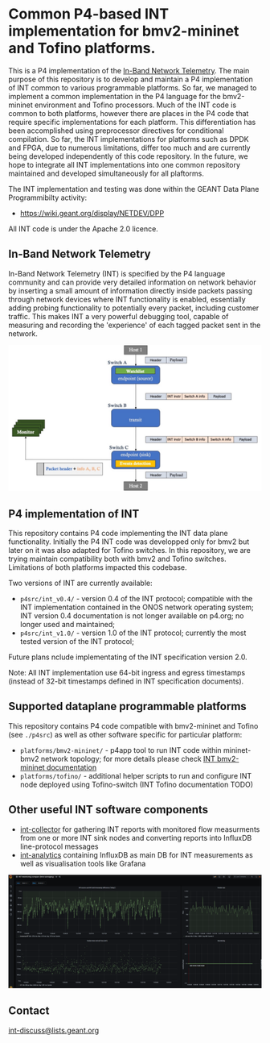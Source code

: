 Common P4-based INT implementation for bmv2-mininet and Tofino platforms.
===========================================================================
This is a P4 implementation of the [In-Band Network Telemetry](https://p4.org/specs/). The main purpose of this repository is to develop and maintain a P4 implementation of INT common to various programmable platforms. So far, we managed to implement a common implementation in the P4 language for the bmv2-mininet environment and Tofino processors. Much of the INT code is common to both platforms, however there are places in the P4 code that require specific implementations for each platform. This differentiation has been accomplished using preprocessor directives for conditional compilation. So far, the INT implementations for platforms such as DPDK and FPGA, due to numerous limitations, differ too much and are currently being developed independently of this code repository. In the future, we hope to integrate all INT implementations into one common  repository maintained and developed simultaneously for all plaftorms.

The INT implementation and testing was done within the GEANT Data Plane Programmibilty activity:
* https://wiki.geant.org/display/NETDEV/DPP

All INT code is under the Apache 2.0 licence.


In-Band Network Telemetry
------
In-Band Network Telemetry (INT)  is specified by the P4 language community and can provide very detailed information on network behavior by inserting a small amount of information directly inside packets passing through network devices where INT functionality is enabled, essentially adding probing functionality to potentially every packet, including customer traffic. 
This makes INT a very powerful debugging tool, capable of measuring and recording the 'experience' of each tagged packet sent in the network.

![INT workflow](docs/int-workflow.png)


P4 implementation of INT
------
This repository contains P4 code implementing the INT data plane functionality. Initially the P4 INT code was developped only for bmv2 but later on it was also adapted for Tofino switches. 
In this repository, we are trying maintain compatibility both with bmv2 and Tofino switches. Limitations of both platforms impacted this codebase.

Two versions of INT are currently available:
- `p4src/int_v0.4/` - version 0.4 of the INT protocol; compatible with the INT implementation contained in the ONOS network operating system; INT version 0.4 documentation is not longer available on p4.org; no longer used and maintained;
- `p4src/int_v1.0/` - version 1.0 of the INT protocol; currently the most tested version of the INT protocol;

Future plans nclude implementating of the INT specification version 2.0.

Note: All INT implementation use 64-bit ingress and egress timestamps (instead of 32-bit timestamps defined in INT specification documents).


Supported dataplane programmable platforms
-----
This repository contains P4 code compatible with bmv2-mininet and Tofino (see `./p4src`) as well as other software specific for particular platform:
- `platforms/bmv2-mininet/` - p4app tool to run INT code within mininet-bmv2 network topology; for more details please check [INT bmv2-mininet documentation](platforms/bmv2-mininet/README.md)
- `platforms/tofino/` - additional helper scripts to run and configure INT node deployed using Tofino-switch (INT Tofino documentation TODO)


Other useful INT software components
----
- [int-collector](https://github.com/GEANT-DataPlaneProgramming/int-collector) for gathering INT reports with monitored flow measurments from one or more INT sink nodes and converting reports into InfluxDB line-protocol messages
- [int-analytics](https://github.com/GEANT-DataPlaneProgramming/int-analytics) containing InfluxDB as main DB for INT measurements as well as visualisation tools like Grafana

![The INT monitoring of the int-p4app network flow ](docs/int-p4app-visualisation.png)


Contact
---------
int-discuss@lists.geant.org


